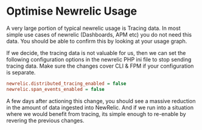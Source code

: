 # Optimise Newrelic Usage

A very large portion of typical newrelic usage is Tracing data. In most simple use cases of newrelic (Dashboards, APM etc) you do not need this data. You should be able to confirm this by looking at your usage graph.

If we decide, the tracing data is not valuable for us, then we can set the following configuration options in the newrelic PHP ini file to stop sending tracing data. Make sure the changes cover CLI & FPM if your configuration is separate.

```ini
newrelic.distributed_tracing_enabled = false
newrelic.span_events_enabled = false
```

A few days after actioning this change, you should see a massive reduction in the amount of data ingested into NewRelic. And if we run into a situation where we would benefit from tracing, its simple enough to re-enable by revering the previous changes.